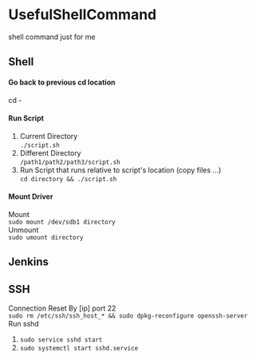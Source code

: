 # UsefulShellCommand
shell command just for me

## Shell
#### Go back to previous cd location
cd -
#### Run Script
1. Current Directory\
`./script.sh`
2. Different Directory\
`/path1/path2/path3/script.sh`
3. Run Script that runs relative to script's location (copy files ...)\
`cd directory && ./script.sh`
#### Mount Driver
Mount\
`sudo mount /dev/sdb1 directory`\
Unmount\
`sudo umount directory`

## Jenkins

## SSH
Connection Reset By [ip] port 22\
`sudo rm /etc/ssh/ssh_host_* && sudo dpkg-reconfigure openssh-server`\
Run sshd
1. `sudo service sshd start`
2. `sudo systemctl start sshd.service`

